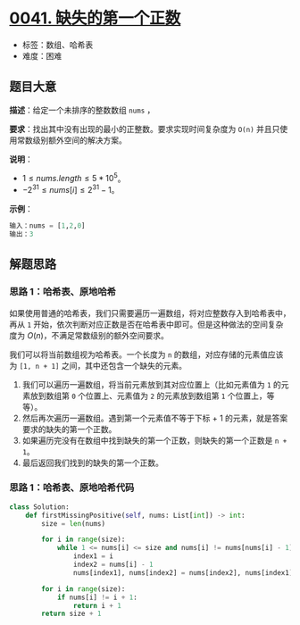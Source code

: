 # [0041. 缺失的第一个正数](https://leetcode.cn/problems/first-missing-positive/)

- 标签：数组、哈希表
- 难度：困难

## 题目大意

**描述**：给定一个未排序的整数数组 `nums` ，

**要求**：找出其中没有出现的最小的正整数。要求实现时间复杂度为 `O(n)` 并且只使用常数级别额外空间的解决方案。

**说明**：

- $1 \le nums.length \le 5 * 10^5$。
- $-2^{31} \le nums[i] \le 2^{31} - 1$。

**示例**：

```Python
输入：nums = [1,2,0]
输出：3
```

## 解题思路

### 思路 1：哈希表、原地哈希

如果使用普通的哈希表，我们只需要遍历一遍数组，将对应整数存入到哈希表中，再从 `1` 开始，依次判断对应正数是否在哈希表中即可。但是这种做法的空间复杂度为 $O(n)$，不满足常数级别的额外空间要求。

我们可以将当前数组视为哈希表。一个长度为 `n` 的数组，对应存储的元素值应该为 `[1, n + 1]` 之间，其中还包含一个缺失的元素。

1. 我们可以遍历一遍数组，将当前元素放到其对应位置上（比如元素值为 `1` 的元素放到数组第 `0` 个位置上、元素值为 `2` 的元素放到数组第 `1` 个位置上，等等）。
2. 然后再次遍历一遍数组。遇到第一个元素值不等于下标 + 1 的元素，就是答案要求的缺失的第一个正数。
3. 如果遍历完没有在数组中找到缺失的第一个正数，则缺失的第一个正数是 `n + 1`。
4. 最后返回我们找到的缺失的第一个正数。

### 思路 1：哈希表、原地哈希代码

```Python
class Solution:
    def firstMissingPositive(self, nums: List[int]) -> int:
        size = len(nums)

        for i in range(size):
            while 1 <= nums[i] <= size and nums[i] != nums[nums[i] - 1]:
                index1 = i
                index2 = nums[i] - 1
                nums[index1], nums[index2] = nums[index2], nums[index1]

        for i in range(size):
            if nums[i] != i + 1:
                return i + 1
        return size + 1
```

